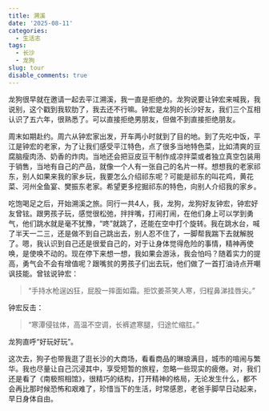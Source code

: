 ```yaml
---
title: 溯溪
date: '2025-08-11'
categories:
  - 生活志
tags:
  - 长沙
  - 龙狗
slug: tour
disable_comments: true
---
```


龙狗很早就在邀请一起去平江溯溪，我一直是拒绝的。龙狗说要让钟宏来喊我，我说别，这个戳到我软肋了，我去还不行嘛。钟宏是龙狗的长沙好友，我们三个互相认识了五六年，很熟悉了。可以直接拒绝男朋友，但做不到直接拒绝朋友。

周末如期赴约。周六从钟宏家出发，开车两小时就到了目的地。到了先吃中饭，平江是钟宏的老家，为了让我们感受平江特色，点了很多当地特色菜，比如清爽的豆腐脑瘦肉汤、奶香的炸肉。当地还会把豆皮豆干制作成凉拌菜或者独立真空包装用于销售，当地有自己的产品，就像一个人有一张自己的名片一样。想想我的老家祁东，别人如果来我的家乡玩，我要怎么介绍祁东呢？可能是祁东的叫花鸡，黄花菜、河州全鱼宴、樊振东老家。希望更多挖掘祁东的特色，向别人介绍我的家乡。

吃饱喝足之后，开始溯溪之旅。同行一共4人，我，龙狗，龙狗好友钟宏，钟宏好友曾铉。跟男孩子玩，感觉很松弛，拌拌嘴，打闹打闹，在他们身上可以学到勇气，他们跳水就是毫不犹豫，“咚”就跳了，还能在空中打个旋转。我在跳水台，喊了半天一二三，还是做不到自己跳出去，别人忍不住了，一脚帮我踹下去就解脱了。嗯，我认识到自己还是很爱自己的，对于让身体觉得危险的事情，精神再使唤，是使唤不动的。现在停下来想一想，我如果会游泳，我会怕吗？随着实力的提高，勇气会不会有增值呢？跟嘴贫的男孩子们出去玩，他们做了一首打油诗点开嘲讽技能。曾铉说钟宏：

> “手持水枪逞凶狂，屁股一摔面如霜。拒饮姜茶笑人寒，归程鼻涕挂唇尖。”

钟宏反击：

> “寒潭侵铉体，高温不空调，长裤遮寒腿，归途忙缩肛。”

龙狗直呼“好玩好玩”。

这次去，狗子也带我逛了逛长沙的大商场，看看商品的琳琅满目，城市的喧闹与繁华。我也尽量让自己沉浸其中，享受短暂的旅程，忽略一些现实的疲倦。对，我们还是看了《南极照相馆》，很精巧的结构，打开精神的格局，无论发生什么，都不会再比那时候恐怖和艰难了，珍惜当下的生活，时常感恩，老爸手脚早日动起来，早日身体自由。
